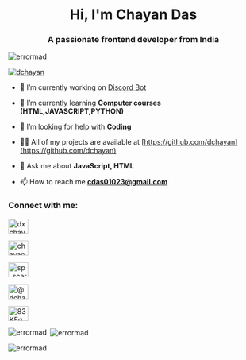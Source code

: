<h1 align="center">Hi, I'm Chayan Das</h1>

<h3 align="center">A passionate frontend developer from India</h3>

<p align="left"> <img src="https://komarev.com/ghpvc/?username=dchayan&label=Profile%20views&color=00ffff&style=flat" alt="errormad" /> </p>

<p align="left"> <a href="https://github.com/ryo-ma/github-profile-trophy"><img src="https://github-profile-trophy.vercel.app/?username=dchayan" alt="dchayan" /></a> </p>

- 🔭 I’m currently working on [Discord Bot](https://discord.com/users/\857650250940547115)

- 🌱 I’m currently learning **Computer courses (HTML,JAVASCRIPT,PYTHON)**

- 🤝 I’m looking for help with **Coding**

- 👨‍💻 All of my projects are available at [https://github.com/dchayan](https://github.com/dchayan)

- 💬 Ask me about **JavaScript, HTML**

- 📫 How to reach me **cdas01023@gmail.com**

<h3 align="left">Connect with me:</h3>

<p align="left">

<a href="https://twitter.com/dxchayan" target="blank"><img align="center" src="https://raw.githubusercontent.com/rahuldkjain/github-profile-readme-generator/master/src/images/icons/Social/twitter.svg" alt="dxchayan" height="30" width="40" /></a>

<a href="https://fb.com/chayan" target="blank"><img align="center" src="https://raw.githubusercontent.com/rahuldkjain/github-profile-readme-generator/master/src/images/icons/Social/facebook.svg" alt="chayan" height="30" width="40" /></a>

<a href="https://instagram.com/sp_scarlet" target="blank"><img align="center" src="https://raw.githubusercontent.com/rahuldkjain/github-profile-readme-generator/master/src/images/icons/Social/instagram.svg" alt="sp_scarlet" height="30" width="40" /></a>

<a href="https://www.youtube.com/c/@dchayan" target="blank"><img align="center" src="https://raw.githubusercontent.com/rahuldkjain/github-profile-readme-generator/master/src/images/icons/Social/youtube.svg" alt="@dchayan" height="30" width="40" /></a>

<a href="https://discord.gg/83KEqGCTUC" target="blank"><img align="center" src="https://raw.githubusercontent.com/rahuldkjain/github-profile-readme-generator/master/src/images/icons/Social/discord.svg" alt="83KEqGCTUC" height="30" width="40" /></a>

</p>

<p><img align="left" src="https://github-readme-stats.vercel.app/api/top-langs?username=dchayan&show_icons=true&title_color=ff0000&text_color=0000ff&locale=en&layout=compact" alt="errormad" /></p>

<p>&nbsp;<img align="center" src="https://github-readme-stats.vercel.app/api?username=dchayan&show_icons=true&title_color=0000ff&text_color=0000ff&bg_color=00ffff&locale=en" alt="errormad" /></p>

<p><img align="center" src="https://github-readme-streak-stats.herokuapp.com/?user=dchayan&theme=highcontrast" alt="errormad" /></p>

